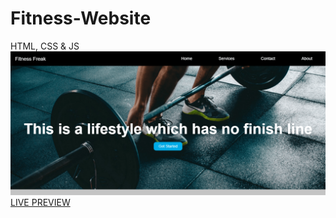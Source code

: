 # Fitness-Website
HTML, CSS &amp; JS
![Fitness Freak](/images/screenshot.png 'Fitness Freak')
[LIVE PREVIEW](https://raw.githack.com/bradtraversy/creative-agency-website/master/index.html)
